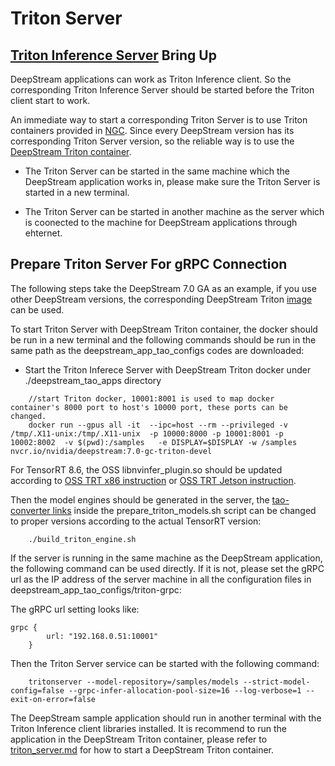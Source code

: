 # Triton Server
## [Triton Inference Server](https://developer.nvidia.com/nvidia-triton-inference-server) Bring Up

DeepStream applications can work as Triton Inference client. So the corresponding Triton Inference Server should be started before the Triton client start to work.

An immediate way to start a corresponding Triton Server is to use Triton containers provided in [NGC](https://catalog.ngc.nvidia.com/orgs/nvidia/containers/tritonserver). Since every DeepStream version has its corresponding Triton Server version, so the reliable way is to use the [DeepStream Triton container](https://catalog.ngc.nvidia.com/orgs/nvidia/containers/deepstream).

* The Triton Server can be started in the same machine which the DeepStream application works in, please make sure the Triton Server is started in a new terminal.

* The Triton Server can be started in another machine as the server which is coonected to the machine for DeepStream applications through ehternet. 

## Prepare Triton Server For gRPC Connection
The following steps take the DeepStream 7.0 GA as an example, if you use other DeepStream versions, the corresponding DeepStream Triton [image](https://catalog.ngc.nvidia.com/orgs/nvidia/containers/deepstream) can be used.

To start Triton Server with DeepStream Triton container, the docker should be run in a new terminal and the following commands should be run in the same path as the deepstream_app_tao_configs codes are downloaded:
* Start the Triton Inferece Server with DeepStream Triton docker under ./deepstream_tao_apps directory
```
    //start Triton docker, 10001:8001 is used to map docker container's 8000 port to host's 10000 port, these ports can be changed.
    docker run --gpus all -it  --ipc=host --rm --privileged -v /tmp/.X11-unix:/tmp/.X11-unix  -p 10000:8000 -p 10001:8001 -p 10002:8002  -v $(pwd):/samples   -e DISPLAY=$DISPLAY -w /samples nvcr.io/nvidia/deepstream:7.0-gc-triton-devel
```

For TensorRT 8.6, the OSS libnvinfer_plugin.so should be updated according to [OSS TRT x86 instruction](TRT-OSS/x86/README.md) or [OSS TRT Jetson instruction](TRT-OSS/Jetson/README.md).

Then the model engines should be generated in the server, the [tao-converter links](https://catalog.ngc.nvidia.com/orgs/nvidia/teams/tao/resources/tao-converter) inside the prepare_triton_models.sh script can be changed to proper versions according to the actual TensorRT version:

```
    ./build_triton_engine.sh
```

If the server is running in the same machine as the DeepStream application, the following command can be used directly. If it is not, please set the gRPC url as the IP address of the server machine in all the configuration files in deepstream_app_tao_configs/triton-grpc:

The gRPC url setting looks like:
```
grpc {
        url: "192.168.0.51:10001"
    }
```

Then the Triton Server service can be started with the following command:
```
    tritonserver --model-repository=/samples/models --strict-model-config=false --grpc-infer-allocation-pool-size=16 --log-verbose=1 --exit-on-error=false

```

The DeepStream sample application should run in another terminal with the Triton Inference client libraries installed. It is recommend to run the application in the DeepStream Triton container, please refer to [triton_server.md](9) for how to start a DeepStream Triton container.
